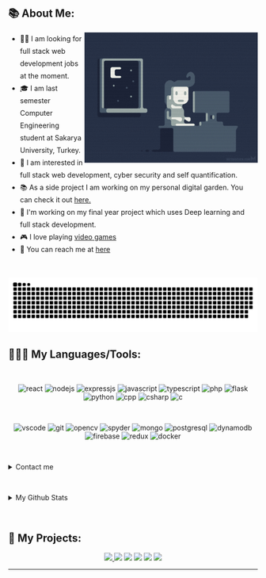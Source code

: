 <!-- <img src="./Misc/waasiq-2.gif" /> -->

<p>&nbsp;</p>


## 📚 About Me:

<a href="https://github.com/waasiq/"><img align="right" width="350" height="263" src="./Misc/coding.gif"></a> 
<div align="left" style="padding-right: 5px;">
<ul style="line-height: 25px;" >
  <li> 👨‍💻 I am looking for full stack web development jobs at the moment. </li>
  <li>🎓 I am last semester Computer Engineering student at Sakarya University, Turkey.</li>
  <li>📙 I am interested in full stack web development, cyber security and 
  self quantification. </li>
  <li>📚 As a side project I am working on my personal digital garden.
  You can check it out <a href="https://github.com/waasiq/exobrain"> here.</a></li>
  <li>🎯 I'm working on my final year project which uses Deep learning and full stack development.</li>
  <li>🎮 I love playing <a href="https://exobrain-waasiq.netlify.app/docs/games/" >video games</a></li>
  <li>📧 You can reach me at <a href="mailto:waasiqmasood@gmail.com">here</a></li>
</div>

<p>&nbsp;</p>

![Snake](https://raw.githubusercontent.com/waasiq/waasiq/983af7981b7422e64c764ad513e348cc4c1f665b/github-contribution-grid-snake.svg)

## 👨🏻‍💻 My Languages/Tools:
<div>
<p>&nbsp;</p>
<p align="center">
<img src="https://img.shields.io/badge/react-%2320232a.svg?style=for-the-badge&logo=react&logoColor=%2361DAFB" alt="react"/> 
<img src="https://img.shields.io/badge/node.js-%2343853D.svg?style=for-the-badge&logo=node.js&logoColor=white" alt="nodejs"/> 
<img src="https://img.shields.io/badge/express.js-%23404d59.svg?style=for-the-badge&logo=express&logoColor=%2361DAFB" alt="expressjs"/> 
<img src="https://img.shields.io/badge/javascript-%23323330.svg?style=for-the-badge&logo=javascript&logoColor=%23F7DF1E" alt="javascript"/> 
<img src="https://img.shields.io/badge/typescript-%23007ACC.svg?style=for-the-badge&logo=typescript&logoColor=white" alt="typescript"/> 
<img src="https://img.shields.io/badge/php-%23777BB4.svg?style=for-the-badge&logo=php&logoColor=white" alt="php"/> 
<img src="https://img.shields.io/badge/flask-%23000.svg?style=for-the-badge&logo=flask&logoColor=white" alt="flask"/>
<img src="https://img.shields.io/badge/python-%2314354C.svg?style=for-the-badge&logo=python&logoColor=white" alt="python"/> 
<img src="https://img.shields.io/badge/c++-%2300599C.svg?style=for-the-badge&logo=c%2B%2B&logoColor=white" alt="cpp"/> 
<img src="https://img.shields.io/badge/c%23-%23239120.svg?style=for-the-badge&logo=c-sharp&logoColor=white" alt="csharp"/> 
<img src="https://img.shields.io/badge/c-%2300599C.svg?style=for-the-badge&logo=c&logoColor=white" alt="c"/> 
</p>

<p>&nbsp;</p>
<p align="center">
<img  alt='vscode' src="https://img.shields.io/badge/Visual%20Studio%20Code-0078d7.svg?style=for-the-badge&logo=visual-studio-code&logoColor=white" />
<img  alt='git' src="https://img.shields.io/badge/git-%23F05033.svg?style=for-the-badge&logo=git&logoColor=white" />
<img  alt='opencv' src="https://img.shields.io/badge/opencv-%23white.svg?style=for-the-badge&logo=opencv&logoColor=white" />
<img src="https://img.shields.io/badge/Spyder-838485?style=for-the-badge&logo=spyder%20ide&logoColor=maroon" alt="spyder" /> 
<img src="https://img.shields.io/badge/MongoDB-%234ea94b.svg?style=for-the-badge&logo=mongodb&logoColor=white" alt="mongo" />
<img src="https://img.shields.io/badge/postgres-%23316192.svg?style=for-the-badge&logo=postgresql&logoColor=white" alt="postgresql" />
<img src="https://img.shields.io/badge/Amazon%20DynamoDB-4053D6?style=for-the-badge&logo=Amazon%20DynamoDB&logoColor=white" alt="dynamodb" />
<img src="https://img.shields.io/badge/firebase-%23039BE5.svg?style=for-the-badge&logo=firebase" alt="firebase" />
<img src="https://img.shields.io/badge/redux-%23593d88.svg?style=for-the-badge&logo=redux&logoColor=white" alt="redux" />
<img src="https://img.shields.io/badge/docker-%230db7ed.svg?style=for-the-badge&logo=docker&logoColor=white" alt="docker" />
</p>
</div>

<p>&nbsp;</p>



<details>
<summary>Contact me</summary>

## ☎️ Contact Me:


  ---
<p align="center">
<a href="mailto:waasiqmasood@gmail.com"><img src='https://img.shields.io/badge/Gmail-D14836?style=for-the-badge&logo=gmail&logoColor=white' alt='gmail'></a>
<a href="https://www.linkedin.com/in/iwaasiq"/><img src='https://img.shields.io/badge/linkedin-%230077B5.svg?style=for-the-badge&logo=linkedin&logoColor=white' alt='linkedin'></a>

</details>

<p>&nbsp;</p>

<details>
<summary>My Github Stats</summary>

## 📈 My Github Stats:     <a href="https://github.com/waasiq"> <img src="https://komarev.com/ghpvc/?username=waasiq&label=Profile+Views&color=2e8b57&style=flat" /></a>

  ---
<a href="https://github.com/waasiq">
  <img height="160px" src="https://github-readme-stats.vercel.app/api?username=waasiq&theme=tokyonight&count_private=true&include_all_commits=true&show_icons=true&hide_border=true&border_radius=15&line_height=24" /></a>
<a href="https://github.com/waasiq/">
  <img height="160px" src="https://github-readme-stats.vercel.app/api/top-langs/?username=waasiq&theme=tokyonight&langs_count=6&layout=compact&hide_border=true&border_radius=15&line_height=24&card_width=380&" /></a>
  
  ---
  
<p align="center">
<a href="https://github.com/waasiq/">
  <img src="http://github-readme-streak-stats.herokuapp.com?user=waasiq&theme=tokyonight&date_format=M%20j%5B%2C%20Y%5D" alt='stats' />
</a>

  ---
  
</details>
  
<p>&nbsp;</p>

<!-- PROJECTS -->

## 🚀 My Projects:
<p align="center">
  <a href="https://github.com/waasiq/yakamoz">
  <img src="https://github-readme-stats.vercel.app/api/pin/?username=waasiq&repo=yakamoz&theme=tokyonight&hide_border=true&border_radius=15&&line_height=24" />
  </a>

  <a href="https://github.com/waasiq/facebook-clone-react">
  <img src="https://github-readme-stats.vercel.app/api/pin/?username=waasiq&repo=facebook-clone-react&theme=tokyonight&hide_border=true&border_radius=15&&line_height=24" /></a>

  <a href="https://github.com/waasiq/icare">
  <img src="https://github-readme-stats.vercel.app/api/pin/?username=waasiq&repo=icare&theme=tokyonight&hide_border=true&border_radius=15&&line_height=24" /></a>


  <a href="https://github.com/waasiq/project-euler">
  <img src="https://github-readme-stats.vercel.app/api/pin/?username=waasiq&repo=project-euler&theme=tokyonight&hide_border=true&border_radius=15&&line_height=24" /></a>

  <a href="https://github.com/waasiq/leetcode">
  <img src="https://github-readme-stats.vercel.app/api/pin/?username=waasiq&repo=leetcode&theme=tokyonight&hide_border=true&border_radius=15&&line_height=24" /></a>

  <a href="https://github.com/waasiq/cancerware">
  <img src="https://github-readme-stats.vercel.app/api/pin/?username=waasiq&theme=tokyonight&repo=cancerware&hide_border=true&border_radius=15&&line_height=24" /></a>
  
  


  ---
